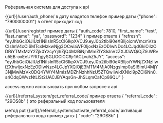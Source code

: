 Реферальная система
для доступа к api

{{url}}/user/auth_phone/
в дату кладется телефон
пример даты 
{"phone": "7900000001"}
в ответ приходит код

{{url}}/user/register/
пример даты 
{
    "auth_code": 7810,
    "first_name": "test",
    "last_name": "ya",
    "password": "1234"
}
 пример ответа
 {
    "refresh": "eyJhbGciOiJIUzI1NiIsInR5cCI6IkpXVCJ9.eyJ0b2tlbl90eXBlIjoicmVmcmVzaCIsImV4cCI6MTcxMzkwNjg3OCwiaWF0IjoxNzEzODIwNDc4LCJqdGkiOiIzODRiYTMxMzY2Zjk0YzcyYjlhZjQ4MzBiNjhlMmZlYSIsInVzZXJfaWQiOjZ9.WRvu5EB-oxEeUYRtTgjySGLlGClCC9jr1ACLvuhZ5JY",
    "access": "eyJhbGciOiJIUzI1NiIsInR5cCI6IkpXVCJ9.eyJ0b2tlbl90eXBlIjoiYWNjZXNzIiwiZXhwIjoxNzEzODIwNzc4LCJpYXQiOjE3MTM4MjA0NzgsImp0aSI6ImU4MjY3NjMwMzVkODQ4YWY4MmIzMDZhNzhhNzU5ZTQwIiwidXNlcl9pZCI6Nn0.s4OdqQWvzNtLISt2UACJBYAqsGn-JhSLqmCafCp86QU"
}

access нужно использовать при любом запросе к api

{{url}}/referral_system/get_referral_code/
пример ответа
{
    "referral_code": "29OS8b"
}
это реферальный код пользователя

метод put
{{url}}/referral_system/activate_referral_code/
активация реферального кода
пример даты 
{
    "code": "29OS8b"
}

